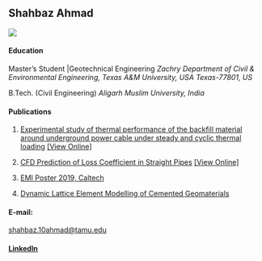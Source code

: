 ## Shahbaz Ahmad

![](https://drive.google.com/file/d/1d5QJGmRraqKJGoO37NzIr14zTeDH_p1D/view?usp=sharing)


#### Education
Master’s Student |Geotechnical Engineering
*Zachry Department of Civil & Environmental Engineering,
Texas A&M University, USA
Texas-77801, US*


B.Tech. (Civil Engineering) 
*Aligarh Muslim University, India*


#### Publications

1. [Experimental study of thermal performance of the backfill material around underground power cable under steady and cyclic thermal loading](https://github.com/shahbaz10ahmad/shahbaz10ahmad.github.io/raw/master/1-s2.0-S2214785319317742-main.pdf) [[View Online]](https://www.sciencedirect.com/science/article/pii/S2214785319317742)

2. [CFD Prediction of Loss Coefficient in Straight Pipes](https://github.com/shahbaz10ahmad/shahbaz10ahmad.github.io/raw/master/haroon2017.pdf) [[View Online]](https://link.springer.com/chapter/10.1007/978-3-319-55125-8_41)

3. [EMI Poster 2019, Caltech](https://github.com/shahbaz10ahmad/shahbaz10ahmad.github.io/raw/master/EMI%202019%20%5Bposter%5D-compressed.pdf)

4. [Dynamic Lattice Element Modelling of Cemented Geomaterials](https://github.com/shahbaz10ahmad/shahbaz10ahmad.github.io/raw/master/469423_1_En_53_Chapter_Author%20(2).pdf)


#### E-mail:
shahbaz.10ahmad@tamu.edu

#### [LinkedIn](https://www.linkedin.com/in/shahbaz10ahmad/) 


